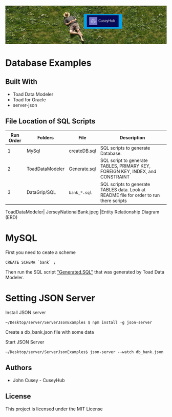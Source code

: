 ![CuseyHub](https://github.com/cusey/ImageForWiki/blob/master/Logos/CuseyHub_Banner_Small.jpg)

# Database Examples

## Built With
* Toad Data Modeler
* Toad for Oracle   
* server-json 

## File Location  of SQL Scripts

Run Order | Folders | File | Description   
-- | ----------| ----------| -------------------------------------------    
1 | MySql | createDB.sql | SQL scripts to generate Database.
2 | ToadDataModeler| Generate.sql | SQL script to generate TABLES, PRIMARY KEY, FOREIGN KEY, INDEX, and CONSTRAINT
3 | DataGrip/SQL| ```bank_*.sql``` | SQL scripts to generate TABLES data. Look at README file for order to run there scripts

ToadDataModeler| JerseyNationalBank.jpeg |Entity Relationship Diagram (ERD)


# MySQL   

First you need to ceate a scheme   
```
CREATE SCHEMA `bank` ;
```
Then run the SQL script ["Generated.SQL"](https://github.com/cusey/DatabaseExamples/blob/master/ToadDataModeler/Generated.SQL) that was generated by Toad Data Modeler.

# Setting JSON Server

Install JSON server
```
~/Desktop/server/ServerJsonExamples $ npm install -g json-server
```

Create a db_bank.json file with some data


Start JSON Server
```
~/Desktop/server/ServerJsonExamples$ json-server --watch db_bank.json
```
## Authors
* John Cusey - CuseyHub  

## License   
This project is licensed under the MIT License

